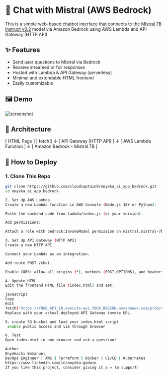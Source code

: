 # 🧠 Chat with Mistral (AWS Bedrock)

This is a simple web-based chatbot interface that connects to the [Mistral 7B Instruct v0.2](https://aws.amazon.com/bedrock/) model via Amazon Bedrock using AWS Lambda and API Gateway (HTTP API).

## ✨ Features

- Send user questions to Mistral via Bedrock
- Receive streamed or full responses
- Hosted with Lambda & API Gateway (serverless)
- Minimal and extendable HTML frontend
- Easily customizable

## 🖼 Demo

![screenshot](./screenshot.png) <!-- Add a screenshot of your frontend here -->

## 🧱 Architecture

[ HTML Page ]
|
fetch()
↓
[ API Gateway (HTTP API) ]
↓
[ AWS Lambda Function ]
↓
[ Amazon Bedrock - Mistral 7B ]


## 🚀 How to Deploy

### 1. Clone This Repo

```bash
git clone https://github.com/cloudcaptain9/onyeka_ai_app_bedrock.git
cd onyeka_ai_app_bedrock

2. Set Up AWS Lambda
Create a new Lambda function in AWS Console (Node.js 18+ or Python).

Paste the backend code from lambda/index.js (or your version).

Add permissions:

Attach a role with bedrock:InvokeModel permission on mistral.mistral-7b-instruct-v0:2

3. Set Up API Gateway (HTTP API)
Create a new HTTP API.

Connect your Lambda as an integration.

Add route POST /chat.

Enable CORS: allow all origins (*), methods (POST,OPTIONS), and headers (Content-Type).

4. Update HTML
Edit the frontend HTML file (index.html) and set:

javascript
Copy
Edit
fetch('https://YOUR_API_ID.execute-api.YOUR_REGION.amazonaws.com/prod/chat', { ... })
Replace with your actual deployed API Gateway invoke URL.

5. create S3 bucket and load your index.html script
 enable public access and via through browser

6. Test
Open index.html in any browser and ask a question!

Author
Onyekachi Emmanuel
DevOps Engineer | AWS | Terraform | Docker | CI/CD | Kubernetes
https://www.linkedin.com/in/onyeka-godwin
If you like this project, consider giving it a ⭐ to support!



